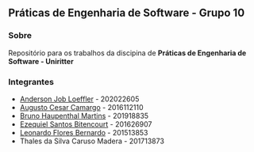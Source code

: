 ## Práticas de Engenharia de Software - Grupo 10

### Sobre

Repositório para os trabalhos da discipina de **Práticas de Engenharia de Software - Uniritter**

### Integrantes

- [Anderson Job Loeffler](https://github.com/aloefflerj/) - 202022605
- [Augusto Cesar Camargo](https://github.com/Kamarguera) - 2016112110
- [Bruno Haupenthal Martins](https://github.com/brnhm) - 201918835
- [Ezequiel Santos Bitencourt](https://github.com/EzequielBitencourt) - 201626907
- [Leonardo Flores Bernardo](https://github.com/leobernardo1) - 201513853
- Thales da Silva Caruso Madera - 201713873
